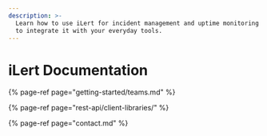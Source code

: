 ```yaml
---
description: >-
  Learn how to use iLert for incident management and uptime monitoring and how
  to integrate it with your everyday tools.
---
```


# iLert Documentation

{% page-ref page="getting-started/teams.md" %}

{% page-ref page="rest-api/client-libraries/" %}

{% page-ref page="contact.md" %}





